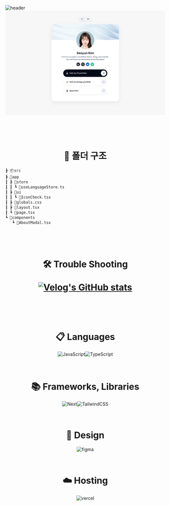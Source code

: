 ![header](https://capsule-render.vercel.app/api?type=transparent&color=auto&height=200&section=header&text=Portfolio-Website&fontColor=9DB9C7&fontSize=60&textBg=false)
![Open Graph](public/opengraph.png)

</br>
</br>
</br>
 
<h1 align="center" style="font-weight: bold;">📂 폴더 구조</h1>

```
┣ 📦src
┣ 📂app
┃ ┣ 📂store
┃ ┃ ┗ 📜useLanguageStore.ts
┃ ┣ 📂ui
┃ ┃ ┗ 📜IconCheck.tsx
┃ ┣ 📜globals.css
┃ ┣ 📜layout.tsx
┃ ┗ 📜page.tsx
┗ 📂components
   ┗ 📜AboutModal.tsx
```

</br>
</br>
</br>

 <h1 align="center" style="font-weight: bold;">🛠 Trouble Shooting

[![Velog's GitHub stats](https://velog-readme-stats.vercel.app/api?name=gimmari&tag=web-portfolio&color=dark)](https://velog.io/@gimmari/트러블슈팅)

</h1>

</br>
</br>
</br>

<h1 align="center" style="font-weight: bold;">📋 Languages</h1>

<div align="center" style="display: flex; flex-direction: row; align-items: center; justify-content: center;">

<img src="https://img.shields.io/badge/JavaScript-F7DF1E?style=for-the-badge&logo=JavaScript&logoColor=white" alt="JavaScript">
<img src="https://img.shields.io/badge/typescript-%23007ACC.svg?style=for-the-badge&logo=typescript&logoColor=white" alt="TypeScript">

</div>

</br>
</br>

<h1 align="center" style="font-weight: bold;">📚 Frameworks, Libraries</h1>

<div align="center" style="display: flex; flex-direction: row; align-items: center; justify-content: center;">

<img src="https://img.shields.io/badge/Next-black?style=for-the-badge&logo=next.js&logoColor=white" alt="Next">

<img src="https://img.shields.io/badge/tailwindcss-%2338B2AC.svg?style=for-the-badge&logo=tailwind-css&logoColor=white" alt="TailwindCSS">

</div>
</br>
</br>

<h1 align="center" style="font-weight: bold;">🎨 Design</h1>

<div align="center">

![figma](https://img.shields.io/badge/Figma-F24E1E?style=for-the-badge&logo=figma&logoColor=white)

</br>

<h1 align="center" style="font-weight: bold;">☁️ Hosting</h1>

<div align="center">

![vercel](https://img.shields.io/badge/Vercel-000000?style=for-the-badge&logo=vercel&logoColor=white)

</div>
